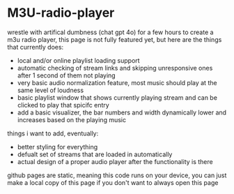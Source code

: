 # M3U-radio-player
wrestle with artifical dumbness (chat gpt 4o) for a few hours to create a m3u radio player, this page is not fully featured yet, but here are the things that currently does:

* local and/or online playlist loading support
* automatic checking of stream links and skipping unresponsive ones after 1 second of them not playing
* very basic audio normalization feature, most music should play at the same level of loudness
* basic playlist window that shows currently playing stream and can be clicked to play that spicifc entry
* add a basic visualizer, the bar numbers and width dynamically lower and increases based on the playing music

things i want to add, eventually:

* better styling for everything
* defualt set of streams that are loaded in automatically
* actual design of a proper audio player after the functionality is there

github pages are static, meaning this code runs on your device, you can just make a local copy of this page if you don't want to always open this page
